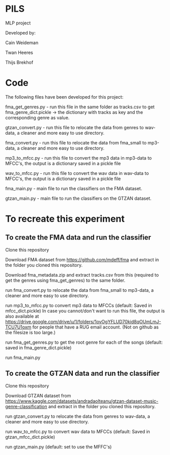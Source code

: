 # PILS
MLP project

Developed by:

Cain Weideman

Twan Heeres

Thijs Brekhof

# Code

The following files have been developed for this project:

fma_get_genres.py - run this file in the same folder as tracks.csv to get fma_genre_dict.pickle -> the dictionary with tracks as key and the corresponding genre as value.

gtzan_convert.py - run this file to relocate the data from genres to wav-data, a cleaner and more easy to use directory.

fma_convert.py - run this file to relocate the data from fma_small to mp3-data, a cleaner and more easy to use directory.

mp3_to_mfcc.py - run this file to convert the mp3 data in mp3-data to MFCC's, the output is a dictionary saved in a pickle file

wav_to_mfcc.py - run this file to convert the wav data in wav-data to MFCC's, the output is a dictionary saved in a pickle file 

fma_main.py - main file to run the classifiers on the FMA dataset.

gtzan_main.py - main file to run the classifiers on the GTZAN dataset.

# To recreate this experiment

## To create the FMA data and run the classifier
Clone this repository

Download FMA dataset from https://github.com/mdeff/fma and extract in the folder you cloned this repository. 

Download fma_metadata.zip and extract tracks.csv from this (required to get the genres using fma_get_genres) to the same folder.

run fma_convert.py to relocate the data from fma_small to mp3-data, a cleaner and more easy to use directory.

run mp3_to_mfcc.py to convert mp3 data to MFCCs (default: Saved in mfcc_dict.pickle) In case you cannot/don't want to run this file, the output is also available at https://drive.google.com/drive/u/1/folders/1ovOgYFLUD70kid8qOUmLmJ-TCU7U1oxm for people that have a RUG email account. (Not on github as the filesize is too large.) 

run fma_get_genres.py to get the root genre for each of the songs (default: saved in fma_genre_dict.pickle)

run fma_main.py

## To create the GTZAN data and run the classifier
Clone this repository

Download GTZAN dataset from https://www.kaggle.com/datasets/andradaolteanu/gtzan-dataset-music-genre-classification and extract in the folder you cloned this repository. 

run gtzan_convert.py to relocate the data from genres to wav-data, a cleaner and more easy to use directory.

run wav_to_mfcc.py to convert wav data to MFCCs (default: Saved in gtzan_mfcc_dict.pickle)

run gtzan_main.py (default: set to use the MFFC's)
